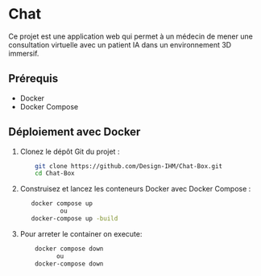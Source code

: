 # Chat

Ce projet est une application web qui permet à un médecin de mener une consultation virtuelle avec un patient IA dans un environnement 3D immersif.

## Prérequis

- Docker
- Docker Compose

## Déploiement avec Docker

1. Clonez le dépôt Git du projet :
   ```bash
       git clone https://github.com/Design-IHM/Chat-Box.git
       cd Chat-Box
   ```

2. Construisez et lancez les conteneurs Docker avec Docker Compose :
   ```bash
      docker compose up 
              ou 
      docker-compose up -build
   ```
   
3. Pour arreter le container on execute:
    ```bash
        docker compose down 
              ou
        docker-compose down
    ```

